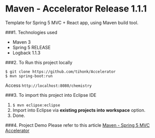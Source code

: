 Maven - Accelerator Release 1.1.1
===============================
Template for Spring 5 MVC + React app, using Maven build tool.

###1. Technologies used
* Maven 3
* Spring 5 RELEASE
* Logback 1.1.3

###2. To Run this project locally
```shell
$ git clone https://github.com/tihonk/Accelerator
$ mvn spring-boot:run
```
Access ```http://localhost:8080/chemistry```

###3. To import this project into Eclipse IDE
1. ```$ mvn eclipse:eclipse```
2. Import into Eclipse via **existing projects into workspace** option.
3. Done.

###4. Project Demo
Please refer to this article [Maven - Spring 5 MVC Accelerator ](http://3.17.12.213/)
